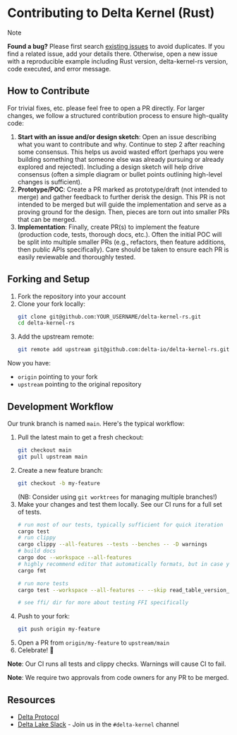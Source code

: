 # Contributing to Delta Kernel (Rust)

> [!NOTE]
> **Found a bug?** Please first search [existing issues] to avoid duplicates. If you find a related
> issue, add your details there. Otherwise, open a new issue with a reproducible example including
> Rust version, delta-kernel-rs version, code executed, and error message.

[existing issues]: (https://github.com/delta-io/delta-kernel-rs/issues)

## How to Contribute

For trivial fixes, etc. please feel free to open a PR directly. For larger changes, we follow a
structured contribution process to ensure high-quality code:

1. **Start with an issue and/or design sketch**: Open an issue describing what you want to
   contribute and why. Continue to step 2 after reaching some consensus. This helps us avoid wasted
   effort (perhaps you were building something that someone else was already pursuing or already
   explored and rejected). Including a design sketch will help drive consensus (often a simple
   diagram or bullet points outlining high-level changes is sufficient).
2. **Prototype/POC**: Create a PR marked as prototype/draft (not intended to merge) and gather
   feedback to further derisk the design. This PR is not intended to be merged but will guide the
   implementation and serve as a proving ground for the design. Then, pieces are torn out into
   smaller PRs that can be merged.
3. **Implementation**: Finally, create PR(s) to implement the feature (production code, tests,
   thorough docs, etc.). Often the initial POC will be split into multiple smaller PRs (e.g.,
   refactors, then feature additions, then public APIs specifically). Care should be taken to ensure
   each PR is easily reviewable and thoroughly tested.

## Forking and Setup

1. Fork the repository into your account
2. Clone your fork locally:
   ```bash
   git clone git@github.com:YOUR_USERNAME/delta-kernel-rs.git
   cd delta-kernel-rs
   ```
3. Add the upstream remote:
   ```bash
   git remote add upstream git@github.com:delta-io/delta-kernel-rs.git
   ```

Now you have:
- `origin` pointing to your fork
- `upstream` pointing to the original repository

## Development Workflow

Our trunk branch is named `main`. Here's the typical workflow:

1. Pull the latest main to get a fresh checkout:
   ```bash
   git checkout main
   git pull upstream main
   ```
2. Create a new feature branch:
   ```bash
   git checkout -b my-feature
   ```
   (NB: Consider using `git worktrees` for managing multiple branches!)
3. Make your changes and test them locally. See our CI runs for a full set of tests.
   ```bash
   # run most of our tests, typically sufficient for quick iteration
   cargo test
   # run clippy
   cargo clippy --all-features --tests --benches -- -D warnings
   # build docs
   cargo doc --workspace --all-features
   # highly recommend editor that automatically formats, but in case you need to:
   cargo fmt

   # run more tests
   cargo test --workspace --all-features -- --skip read_table_version_hdfs

   # see ffi/ dir for more about testing FFI specifically
   ```
4. Push to your fork:
   ```bash
   git push origin my-feature
   ```
5. Open a PR from `origin/my-feature` to `upstream/main`
6. Celebrate! 🎉

**Note**: Our CI runs all tests and clippy checks. Warnings will cause CI to fail.

**Note**: We require two approvals from code owners for any PR to be merged.

## Resources

- [Delta Protocol](https://github.com/delta-io/delta/blob/master/PROTOCOL.md)
- [Delta Lake Slack](https://go.delta.io/slack) - Join us in the `#delta-kernel` channel